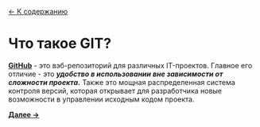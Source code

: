 [<- К содержанию](./readme.md)

# Что такое GIT?

[**GitHub**](https://github.com) - это вэб-репозиторий для различных IT-проектов. Главное его отличие - это ***удобство в использовании вне зависимости от сложности проекта.*** Также это мощная распределенная система контроля версий, которая открывает для разработчика новые возможности в управлении исходным кодом проекта.

[**Далее ->**](./registr.md "Как зарегистрироваться в GitHub")